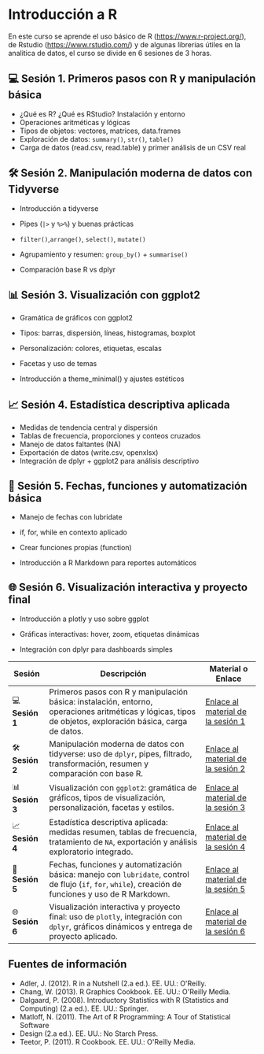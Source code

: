 # Introducción a R

En este curso se aprende el uso básico de R (https://www.r-project.org/), de Rstudio (https://www.rstudio.com/) y de algunas librerias útiles en la analitica de datos, el curso se divide en 6 sesiones de 3 horas.


## 💻  **Sesión 1**. Primeros pasos con R y manipulación básica

- ¿Qué es R? ¿Qué es RStudio? Instalación y entorno
- Operaciones aritméticas y lógicas
- Tipos de objetos: vectores, matrices, data.frames
- Exploración de datos: `summary()`, `str()`, `table()`
- Carga de datos (read.csv, read.table) y primer análisis de un CSV real


## 🛠️ **Sesión 2. Manipulación moderna de datos con Tidyverse**

- Introducción a tidyverse
- Pipes (`|>` y `%>%`) y buenas prácticas

-  `filter()`,`arrange()`,  `select()`, `mutate()`
-   Agrupamiento y resumen: `group_by()` + `summarise()`
- Comparación base R vs dplyr


## 📊  **Sesión 3. Visualización con ggplot2**

- Gramática de gráficos con ggplot2

- Tipos: barras, dispersión, líneas, histogramas, boxplot

- Personalización: colores, etiquetas, escalas

- Facetas y uso de temas

- Introducción a theme_minimal() y ajustes estéticos


## 📈  **Sesión 4. Estadística descriptiva aplicada**
- Medidas de tendencia central y dispersión
- Tablas de frecuencia, proporciones y conteos cruzados
- Manejo de datos faltantes (NA)
- Exportación de datos (write.csv, openxlsx)
- Integración de dplyr + ggplot2 para análisis descriptivo


## 📆 **Sesión 5. Fechas, funciones y automatización básica**

- Manejo de fechas con lubridate

- if, for, while en contexto aplicado

- Crear funciones propias (function)

- Introducción a R Markdown para reportes automáticos


## 🌐 **Sesión 6. Visualización interactiva y proyecto final**

- Introducción a plotly y uso sobre ggplot

- Gráficas interactivas: hover, zoom, etiquetas dinámicas

- Integración con dplyr para dashboards simples


| Sesión | Descripción | Material o Enlace |
|--------|-------------|-------------------|
| 💻 **Sesión 1** | Primeros pasos con R y manipulación básica: instalación, entorno, operaciones aritméticas y lógicas, tipos de objetos, exploración básica, carga de datos. | [Enlace al material de la sesión 1](#) |
| 🛠️ **Sesión 2** | Manipulación moderna de datos con tidyverse: uso de `dplyr`, pipes, filtrado, transformación, resumen y comparación con base R. | [Enlace al material de la sesión 2](#) |
| 📊 **Sesión 3** | Visualización con `ggplot2`: gramática de gráficos, tipos de visualización, personalización, facetas y estilos. | [Enlace al material de la sesión 3](#) |
| 📈 **Sesión 4** | Estadística descriptiva aplicada: medidas resumen, tablas de frecuencia, tratamiento de `NA`, exportación y análisis exploratorio integrado. | [Enlace al material de la sesión 4](#) |
| 📆 **Sesión 5** | Fechas, funciones y automatización básica: manejo con `lubridate`, control de flujo (`if`, `for`, `while`), creación de funciones y uso de R Markdown. | [Enlace al material de la sesión 5](#) |
| 🌐 **Sesión 6** | Visualización interactiva y proyecto final: uso de `plotly`, integración con `dplyr`, gráficos dinámicos y entrega de proyecto aplicado. | [Enlace al material de la sesión 6](#) |



## Fuentes de información
 - Adler, J. (2012). R in a Nutshell (2.a ed.). EE. UU.: O'Reilly.
 - Chang, W. (2013). R Graphics Cookbook. EE. UU.: O'Reilly Media.
 - Dalgaard, P. (2008). Introductory Statistics with R (Statistics and Computing)
(2.a ed.). EE. UU.: Springer.
- Matloff, N. (2011). The Art of R Programming: A Tour of Statistical Software
- Design (2.a ed.). EE. UU.: No Starch Press.
- Teetor, P. (2011). R Cookbook. EE. UU.: O'Reilly Media.

